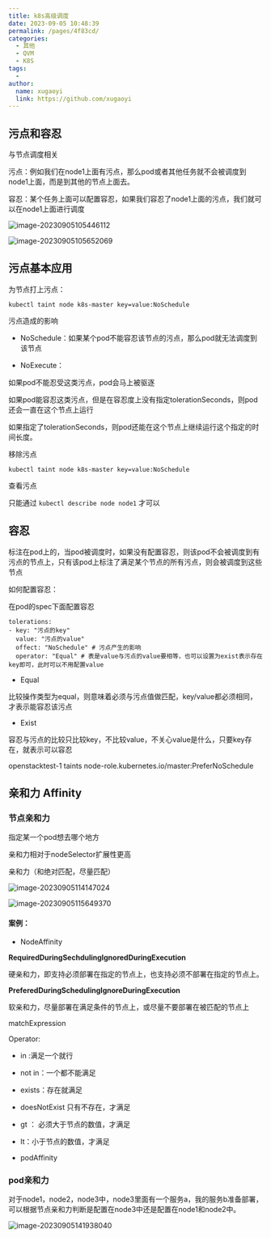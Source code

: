 ```yaml
---
title: k8s高级调度
date: 2023-09-05 10:48:39
permalink: /pages/4f83cd/
categories:
  - 其他
  - QVM
  - K8S
tags:
  - 
author: 
  name: xugaoyi
  link: https://github.com/xugaoyi
---
```

## 污点和容忍

与节点调度相关

污点：例如我们在node1上面有污点，那么pod或者其他任务就不会被调度到node1上面，而是到其他的节点上面去。

容忍：某个任务上面可以配置容忍，如果我们容忍了node1上面的污点，我们就可以在node1上面进行调度

![image-20230905105446112](https://2290653824-github-io.oss-cn-hangzhou.aliyuncs.com/image-20230905105446112.png)

![image-20230905105652069](https://2290653824-github-io.oss-cn-hangzhou.aliyuncs.com/image-20230905105652069.png)



## 污点基本应用

为节点打上污点：

`kubectl taint node k8s-master key=value:NoSchedule`

污点造成的影响

- NoSchedule：如果某个pod不能容忍该节点的污点，那么pod就无法调度到该节点

- NoExecute：

如果pod不能忍受这类污点，pod会马上被驱逐

如果pod能容忍这类污点，但是在容忍度上没有指定tolerationSeconds，则pod还会一直在这个节点上运行

如果指定了tolerationSeconds，则pod还能在这个节点上继续运行这个指定的时间长度。



移除污点

`kubectl taint node k8s-master key=value:NoSchedule`



查看污点

只能通过 `kubectl describe node node1` 才可以









## 容忍

标注在pod上的，当pod被调度时，如果没有配置容忍，则该pod不会被调度到有污点的节点上，只有该pod上标注了满足某个节点的所有污点，则会被调度到这些节点



如何配置容忍：

在pod的spec下面配置容忍

```shell
tolerations:
- key: "污点的key"
  value: "污点的value"
  offect: "NoSchedule" # 污点产生的影响
  operator: "Equal" # 表是value与污点的value要相等，也可以设置为exist表示存在key即可，此时可以不用配置value
```







- Equal

比较操作类型为equal，则意味着必须与污点值做匹配，key/value都必须相同，才表示能容忍该污点

- Exist

容忍与污点的比较只比较key，不比较value，不关心value是什么，只要key存在，就表示可以容忍









openstacktest-1   taints  node-role.kubernetes.io/master:PreferNoSchedule





## 亲和力 Affinity

### 节点亲和力

指定某一个pod想去哪个地方



亲和力相对于nodeSelector扩展性更高



亲和力（和绝对匹配，尽量匹配）

![image-20230905114147024](https://2290653824-github-io.oss-cn-hangzhou.aliyuncs.com/image-20230905114147024.png)

![image-20230905115649370](https://2290653824-github-io.oss-cn-hangzhou.aliyuncs.com/image-20230905115649370.png)

#### 案例：

- NodeAffinity

**RequiredDuringSechdulingIgnoredDuringExecution**

硬亲和力，即支持必须部署在指定的节点上，也支持必须不部署在指定的节点上。

**PreferedDuringSchedulingIgnoreDuringExecution**

软亲和力，尽量部署在满足条件的节点上，或尽量不要部署在被匹配的节点上



matchExpression

Operator:

- in :满足一个就行
- not in：一个都不能满足
- exists：存在就满足
- doesNotExist 只有不存在，才满足
- gt ： 必须大于节点的数值，才满足
- lt：小于节点的数值，才满足











- podAffinity









### pod亲和力

对于node1，node2，node3中，node3里面有一个服务a，我的服务b准备部署，可以根据节点亲和力判断是配置在node3中还是配置在node1和node2中。

![image-20230905141938040](https://2290653824-github-io.oss-cn-hangzhou.aliyuncs.com/image-20230905141938040.png)



